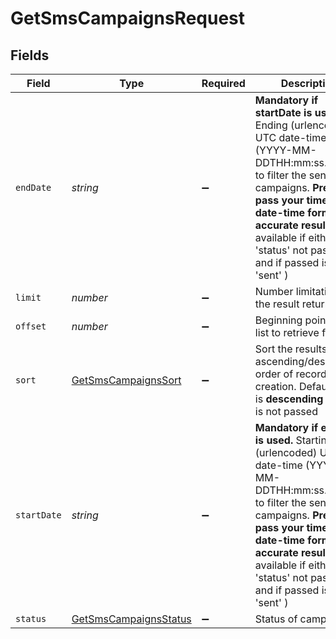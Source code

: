 # GetSmsCampaignsRequest


## Fields

| Field                                                                                                                                                                                                                                                                                        | Type                                                                                                                                                                                                                                                                                         | Required                                                                                                                                                                                                                                                                                     | Description                                                                                                                                                                                                                                                                                  |
| -------------------------------------------------------------------------------------------------------------------------------------------------------------------------------------------------------------------------------------------------------------------------------------------- | -------------------------------------------------------------------------------------------------------------------------------------------------------------------------------------------------------------------------------------------------------------------------------------------- | -------------------------------------------------------------------------------------------------------------------------------------------------------------------------------------------------------------------------------------------------------------------------------------------- | -------------------------------------------------------------------------------------------------------------------------------------------------------------------------------------------------------------------------------------------------------------------------------------------- |
| `endDate`                                                                                                                                                                                                                                                                                    | *string*                                                                                                                                                                                                                                                                                     | :heavy_minus_sign:                                                                                                                                                                                                                                                                           | **Mandatory if startDate is used.** Ending (urlencoded) UTC date-time (YYYY-MM-DDTHH:mm:ss.SSSZ) to filter the sent sms campaigns. **Prefer to pass your timezone in date-time format for accurate result** ( only available if either 'status' not passed and if passed is set to 'sent' )<br/> |
| `limit`                                                                                                                                                                                                                                                                                      | *number*                                                                                                                                                                                                                                                                                     | :heavy_minus_sign:                                                                                                                                                                                                                                                                           | Number limitation for the result returned                                                                                                                                                                                                                                                    |
| `offset`                                                                                                                                                                                                                                                                                     | *number*                                                                                                                                                                                                                                                                                     | :heavy_minus_sign:                                                                                                                                                                                                                                                                           | Beginning point in the list to retrieve from.                                                                                                                                                                                                                                                |
| `sort`                                                                                                                                                                                                                                                                                       | [GetSmsCampaignsSort](../../models/operations/getsmscampaignssort.md)                                                                                                                                                                                                                        | :heavy_minus_sign:                                                                                                                                                                                                                                                                           | Sort the results in the ascending/descending order of record creation. Default order is **descending** if `sort` is not passed                                                                                                                                                               |
| `startDate`                                                                                                                                                                                                                                                                                  | *string*                                                                                                                                                                                                                                                                                     | :heavy_minus_sign:                                                                                                                                                                                                                                                                           | **Mandatory if endDate is used.** Starting (urlencoded) UTC date-time (YYYY-MM-DDTHH:mm:ss.SSSZ) to filter the sent sms campaigns. **Prefer to pass your timezone in date-time format for accurate result** ( only available if either 'status' not passed and if passed is set to 'sent' )<br/> |
| `status`                                                                                                                                                                                                                                                                                     | [GetSmsCampaignsStatus](../../models/operations/getsmscampaignsstatus.md)                                                                                                                                                                                                                    | :heavy_minus_sign:                                                                                                                                                                                                                                                                           | Status of campaign.                                                                                                                                                                                                                                                                          |